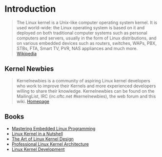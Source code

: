 # Introduction

> The Linux kernel is a Unix-like computer operating system kernel. It is used world-wide: the Linux operating system is based on it and deployed on both traditional computer systems such as personal computers and servers, usually in the form of Linux distributions, and on various embedded devices such as routers, switches, WAPs, PBX, STBs, FTA, Smart TV, PVR, NAS appliances and much more. [Wikipedia](https://en.wikipedia.org/wiki/Linux_kernel)


## Kernel Newbies

> Kernelnewbies is a community of aspiring Linux kernel developers who work to improve their Kernels and more experienced developers willing to share their knowledge. Kernelnewbies can be found on the MailingList, IRC (irc.oftc.net #kernelnewbies), the web forum and this wiki. [Homepage](http://kernelnewbies.org/)

## Books

- [Mastering Embedded Linux Programming](http://techbus.safaribooksonline.com/book/operating-systems-and-server-administration/linux/9781784392536)
- [Linux Kernel in a Nutshell](http://techbus.safaribooksonline.com/book/operating-systems-and-server-administration/linux/0596100795)
- [The Art of Linux Kernel Design](http://techbus.safaribooksonline.com/book/programming/linux/9781466518032)
- [Professional Linux Kernel Architecture](http://techbus.safaribooksonline.com/book/operating-systems-and-server-administration/linux/9780470343432)
- [Linux Kernel Development](http://techbus.safaribooksonline.com/book/programming/linux/9780768696974)
